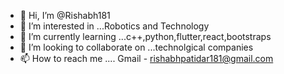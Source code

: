 - 👋 Hi, I’m @Rishabh181
- 👀 I’m interested in ...Robotics and Technology 
- 🌱 I’m currently learning ...c++,python,flutter,react,bootstraps
- 💞️ I’m looking to collaborate on ...technolgical companies
- 📫 How to reach me .... Gmail - rishabhpatidar181@gmail.com

<!---
Rishabh181/Rishabh181 is a ✨ special ✨ repository because its `README.md` (this file) appears on your GitHub profile.
You can click the Preview link to take a look at your changes.
--->
